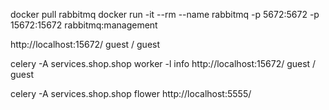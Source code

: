 docker pull rabbitmq
docker run -it --rm --name rabbitmq -p 5672:5672 -p 15672:15672 rabbitmq:management

http://localhost:15672/
guest / guest


celery -A services.shop.shop worker -l info
http://localhost:15672/
guest / guest



celery -A services.shop.shop flower
http://localhost:5555/

